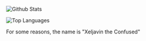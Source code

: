 ![Github Stats](https://github-readme-stats.vercel.app/api?username=Xeljavin&count_private=true&show_icons=true&include_all_commits=true&hide_border=true&count_private=true&theme=transparent)

![Top Languages](https://github-readme-stats.vercel.app/api/top-langs/?username=Xeljavin&show_icons=true&include_all_commits=true&hide_border=true&count_private=true&theme=transparent&langs_count=10)

For some reasons, the name is "Xeljavin the Confused"
